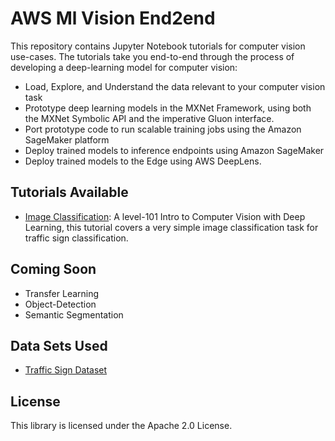 # AWS Ml Vision End2end

This repository contains Jupyter Notebook tutorials for computer vision use-cases. The tutorials take you end-to-end through the process of developing a deep-learning model for computer vision:
* Load, Explore, and Understand the data relevant to your computer vision task
* Prototype deep learning models in the MXNet Framework, using both the MXNet Symbolic API and the imperative Gluon interface.
* Port prototype code to run scalable training jobs using the Amazon SageMaker platform
* Deploy trained models to inference endpoints using Amazon SageMaker
* Deploy trained models to the Edge using AWS DeepLens.

## Tutorials Available
* [Image Classification](https://nbviewer.jupyter.org/github/aws-samples/aws-ml-vision-end2end/blob/master/Image_Classification/Image_Classification_Tutorial.ipynb): A level-101 Intro to Computer Vision with Deep Learning, this tutorial covers a very simple image classification task for traffic sign classification.

## Coming Soon
* Transfer Learning
* Object-Detection
* Semantic Segmentation

## Data Sets Used
* [Traffic Sign Dataset](http://benchmark.ini.rub.de/?section=gtsrb&subsection=dataset#Imageformat) 

## License

This library is licensed under the Apache 2.0 License. 
